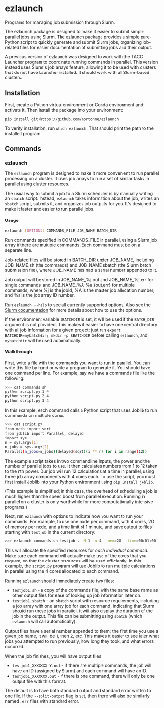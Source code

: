 # ezlaunch
Programs for managing job submission through Slurm.

The ezlaunch package is designed to make it easier to submit simple parallel jobs using Slurm. The ezlaunch package provides a simple pure-Python script to quickly generate and submit Slurm jobs, organizing job-related files for easier documentation of submitting jobs and their output.

A previous version of ezlaunch was designed to work with the TACC Launcher program to coordinate running commands in parallel. This version instead uses Slurm's job arrays feature, allowing it to be used with clusters that do not have Launcher installed. It should work with all Slurm-based clusters.

## Installation

First, create a Python virtual environment or Conda environment and activate it. Then install the package into your environment:

```bash
pip install git+https://github.com/mortonne/ezlaunch
```

To verify installation, run `which ezlaunch`. That should print the path to the installed program.

## Commands

### ezlaunch

The `ezlaunch` program is designed to make it more convenient to run parallel processing on a cluster. It uses job arrays to run a set of similar tasks in parallel using cluster resources.

The usual way to submit a job to a Slurm scheduler is by manually writing an `sbatch` script. Instead, `ezlaunch` takes information about the job, writes an `sbatch` script, submits it, and organizes job outputs for you. It's designed to make it faster and easier to run parallel jobs.

#### Usage

```bash
ezlaunch [OPTIONS] COMMANDS_FILE JOB_NAME BATCH_DIR
```

Run commands specified in COMMANDS_FILE in parallel, using a Slurm job array
if there are multiple commands. Each command must be on a separate line.

Job-related files will be stored in BATCH_DIR under JOB_NAME, including
JOB_NAME.sh (the commands) and JOB_NAME.sbatch (the Slurm batch submission
file), where JOB_NAME has had a serial number appended to it.

Job output will be stored in JOB_NAME_%j.out and JOB_NAME_%j.err for single
commands, and JOB_NAME_%A-%a.{out,err} for multiple commands, where %j is
the jobid, %A is the master job allocation number, and %a is the job array
ID number.

Run `ezlaunch --help` to see all currently supported options. Also see the [Slurm documentation](https://slurm.schedmd.com/sbatch.html) for more details about how to use the options.

If the environment variable `$BATCHDIR` is set, it will be used if the `BATCH_DIR` argument is not provided. This makes it easier to have one central directory with all job information for a given project; just run `export BATCHDIR=mybatchdir; mkdir -p $BATCHDIR` before calling `ezlaunch`, and `mybatchdir` will be used automatically.

#### Walkthrough

First, write a file with the commands you want to run in parallel. You can write this file by hand or write a program to generate it. You should have one command per line. For example, say we have a commands file like the following:

```bash
>>> cat commands.sh
python script.py 1 4
python script.py 2 4
python script.py 3 4
```

In this example, each command calls a Python script that uses Joblib to run commands on multiple cores:

```bash
>>> cat script.py
from math import sqrt
from joblib import Parallel, delayed
import sys
n = sys.argv[1]
n_jobs = sys.argv[2]
Parallel(n_jobs=n_jobs)(delayed(sqrt)(i ** n) for i in range(12))
```

The example script takes in two commandline inputs, the power and the number of parallel jobs to use. It then calculates numbers from 1 to 12 taken to the nth power. Our job will run 12 calculations at a time in parallel, using three job array components with 4 cores each. To use the script, you must first install Joblib into your Python environment using `pip install joblib`.

(This example is simplified; in this case, the overhead of scheduling a job is much higher than the speed boost from parallel execution. Running in parallel on a cluster is only worthwhile for more computationally intensive programs.)

Next, run `ezlaunch` with options to indicate how you want to run your commands. For example, to use one node per command, with 4 cores, 2G of memory per node, and a time limit of 1 minute, and save output to files starting with `testjob` in the current directory:

```bash
>>> ezlaunch commands.sh testjob . -N 1 -n 4 --mem=2G --time=00:01:00
```

This will allocate the specified resources for *each individual command*. Make sure each command will actually make use of the cores that you request, so that the cluster resources will be used efficiently. In this example, the `script.py` program will use Joblib to run multiple calculations in parallel using the 4 cores allocated to each command.

Running `ezlaunch` should immediately create two files: 

* `testjob1.sh` - a copy of the commands file, with the same base name as other output files for ease of looking up job information later on.
* `testjob1.sbatch` - an `sbatch` script with resource requirements, including a job array with one array job for each command, indicating that Slurm should run those jobs in parallel. It will also display the duration of the job in the output. This file can be submitting using `sbatch` (which `ezlaunch` will call automatically).

Output files have a serial number appended to them; the first time you use a given job name, it will be 1, then 2, etc. This makes it easier to see later what jobs you attempted to run previously, how long they took, and what errors occurred.

When the job finishes, you will have output files:

* `testjob1_XXXXXXX-Y.out` - if there are multiple commands, the job will have an ID (assigned by Slurm) and each command will have an ID.
* `testjob1_XXXXXXX.out` - if there is one command, there will only be one output file with this format.

The default is to have both standard output and standard error written to one file. If the `--split-output` flag is set, then there will also be similarly named `.err` files with standard error.
